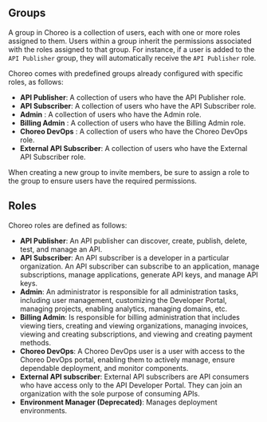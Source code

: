 ## Groups

A group in Choreo is a collection of users, each with one or more roles assigned to them. Users within a group inherit the permissions associated with the roles assigned to that group. For instance, if a user is added to the `API Publisher` group, they will automatically receive the `API Publisher` role.

Choreo comes with predefined groups already configured with specific roles, as follows:

- **API Publisher**: A collection of users who have the API Publisher role.
- **API Subscriber**: A collection of users who have the API Subscriber role.
- **Admin** : A collection of users who have the Admin role.
- **Billing Admin** : A collection of users who have the Billing Admin role.
- **Choreo DevOps** : A collection of users who have the Choreo DevOps role.
- **External API Subscriber**: A collection of users who have the External API Subscriber role.

When creating a new group to invite members, be sure to assign a role to the group to ensure users have the required permissions.

## Roles

Choreo roles are defined as follows:

- **API Publisher**: An API publisher can discover, create, publish, delete, test, and manage an API.
- **API Subscriber**: An API subscriber is a developer in a particular organization. An API subscriber can subscribe to an application, manage subscriptions, manage applications, generate API keys, and manage API keys.
- **Admin**: An administrator is responsible for all administration tasks, including user management, customizing the Developer Portal, managing projects, enabling analytics, managing domains, etc.
- **Billing Admin**: Is responsible for billing administration that includes viewing tiers, creating and viewing organizations, managing invoices, viewing and creating subscriptions, and viewing and creating payment methods.
- **Choreo DevOps**: A Choreo DevOps user is a user with access to the Choreo DevOps portal, enabling them to actively manage, ensure dependable deployment, and monitor components.  
- **External API subscriber**: External API subscribers are API consumers who have access only to the API Developer Portal. They can join an organization with the sole purpose of consuming APIs.
- **Environment Manager (Deprecated)**: Manages deployment environments.
